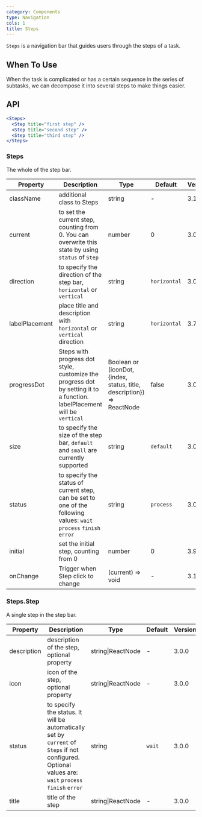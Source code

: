 ```yaml
---
category: Components
type: Navigation
cols: 1
title: Steps
---
```


`Steps` is a navigation bar that guides users through the steps of a task.

## When To Use

When the task is complicated or has a certain sequence in the series of subtasks, we can decompose it into several steps to make things easier.

## API

```jsx
<Steps>
  <Step title="first step" />
  <Step title="second step" />
  <Step title="third step" />
</Steps>
```

### Steps

The whole of the step bar.

| Property | Description | Type | Default | Version |
| --- | --- | --- | --- | --- |
| className | additional class to Steps | string | - | 3.11.3 |
| current | to set the current step, counting from 0. You can overwrite this state by using `status` of `Step` | number | 0 | 3.0.0 |
| direction | to specify the direction of the step bar, `horizontal` or `vertical` | string | `horizontal` | 3.0.0 |
| labelPlacement | place title and description with `horizontal` or `vertical` direction | string | `horizontal` | 3.7.3 |
| progressDot | Steps with progress dot style, customize the progress dot by setting it to a function. labelPlacement will be `vertical` | Boolean or (iconDot, {index, status, title, description}) => ReactNode | false | 3.0.0 |
| size | to specify the size of the step bar, `default` and `small` are currently supported | string | `default` | 3.0.0 |
| status | to specify the status of current step, can be set to one of the following values: `wait` `process` `finish` `error` | string | `process` | 3.0.0 |
| initial | set the initial step, counting from 0 | number | 0 | 3.9.0 |
| onChange | Trigger when Step click to change | (current) => void | - | 3.19.0 |

### Steps.Step

A single step in the step bar.

| Property | Description | Type | Default | Version |
| --- | --- | --- | --- | --- |
| description | description of the step, optional property | string\|ReactNode | - | 3.0.0 |
| icon | icon of the step, optional property | string\|ReactNode | - | 3.0.0 |
| status | to specify the status. It will be automatically set by `current` of `Steps` if not configured. Optional values are: `wait` `process` `finish` `error` | string | `wait` | 3.0.0 |
| title | title of the step | string\|ReactNode | - | 3.0.0 |
